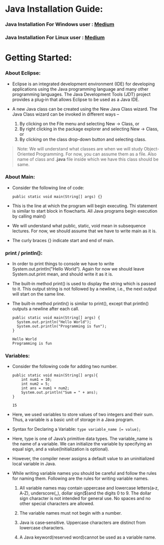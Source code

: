 # Java Installation Guide:

### Java Installation For Windows user : [Medium](https://positive-stud.medium.com/step-by-step-guide-to-install-java-on-windows-pc-c85e7778c14c)

### Java Installation For Linux user : [Medium](https://positive-stud.medium.com/step-by-step-guide-to-install-java-on-windows-pc-c85e7778c14c)

# Getting Started:

### About Eclipse:

- Eclipse is an integrated development environment (IDE) for developing applications using the Java programming language
  and many other programming languages. The Java Development Tools (JDT) project provides a plug‐in that allows Eclipse
  to be used as a Java IDE.

- A new Java class can be created using the New Java Class wizard. The Java Class wizard can be invoked in different
  ways –
    1. By clicking on the File menu and selecting New → Class, or
    2. By right clicking in the package explorer and selecting New → Class, or
    3. By clicking on the class drop-down button and selecting class.

> Note: We will understand what classes are when we will study Object-Oriented Programming. For now, you can assume them as a file. Also name of class and **.java** file inside which we have this class should be same.

### About Main:

- Consider the following line of code:

  ```public static void main(String[] args) {}```

- This is the line at which the program will begin executing. Thi statement is similar to start block in flowcharts. All
  Java programs begin execution by calling main()

- We will understand what public, static, void mean in subsequence lectures. For now, we should assume that we have to
  write main as it is.

- The curly braces {} indicate start and end of main.

### print / println():

- In order to print things to console we have to write System.out.println("Hello World"). Again for now we should leave
  System.out.print mean, and should write it as it is.

- The built‐in method print() is used to display the string which is passed to it. This output string is not followed by
  a newline, i.e., the next output will start on the same line.

- The built‐in method println() is similar to print(), except that println() outputs a newline after each call.

    ```
    public static void main(String[] args) {
      System.out.println("Hello World");
      System.out.println("Programming is fun");
    }
    ```

    ````Output
    Hello World
    Programming is fun	
    ````

### Variables:

- Consider the following code for adding two number.

    ```
    public static void main(String[] args){
        int num1 = 10;
        int num2 = 5;
        int ans = num1 + num2;
        System.out.println("Sum = " + ans);
    }
    ```

    ```Output
    15
    ```

- Here, we used variables to store values of two integers and their sum. Thus, a variable is a basic unit of storage in
  a Java program.

- Syntax for Declaring a Variable:
  ```type variable_name [= value];```

- Here, type is one of Java’s primitive data types. The variable_name is the name of a variable. We can initialize the
  variable by specifying an equal sign, and a value(Initialization is optional).

- However, the compiler never assigns a default value to an uninitialized local variable in Java.

- While writing variable names you should be careful and follow the rules for naming them. Following are the rules for
  writing variable names.

    1. All variable names may contain uppercase and lowercase letters(a‐z, A‐Z), underscore(_), dollar sign($)and the
       digits 0 to 9. The dollar sign character is not intended for general use. No spaces and no other special
       characters are allowed.

    2. The variable names must not begin with a number.

    3. Java is case‐sensitive. Uppercase characters are distinct from lowercase characters.

    4. A Java keyword(reserved word)cannot be used as a variable name.
